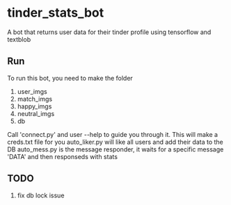 # tinder_stats_bot

A bot that returns user data for their tinder profile using tensorflow and textblob

## Run
To run this bot, you need to make the folder
1. user_imgs
2. match_imgs
3. happy_imgs
4. neutral_imgs
5. db

Call 'connect.py' and user --help to guide you through it. This will make a creds.txt file for you
auto_liker.py will like all users and add their data to the DB 
auto_mess.py is the message responder, it waits for a specific message 'DATA' and then responseds with stats

## TODO
1. fix db lock issue
